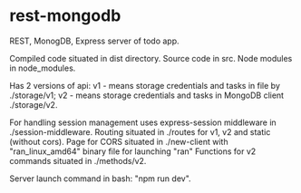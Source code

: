 # rest-mongodb

REST, MonogDB, Express server of todo app.

Compiled code situated in dist directory. Source code in src. Node modules in node_modules.

Has 2 versions of api:
v1 - means storage credentials and tasks in file by ./storage/v1;
v2 - means storage credentials and tasks in MongoDB client ./storage/v2.

For handling session management uses express-session middleware in ./session-middleware.
Routing situated in ./routes  for v1, v2 and static (without cors).
Page for CORS situated in ./new-client with "ran_linux_amd64" binary file for launching "ran"
Functions for v2 commands situated in ./methods/v2.

Server launch command in bash: "npm run dev".
